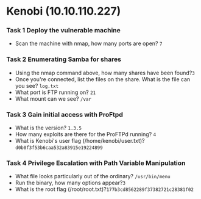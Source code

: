 # Kenobi (10.10.110.227)
### Task 1  Deploy the vulnerable machine
+ Scan the machine with nmap, how many ports are open? `7`

### Task 2  Enumerating Samba for shares
+ Using the nmap command above, how many shares have been found?`3`
+ Once you're connected, list the files on the share. What is the file can you see? `log.txt`
+ What port is FTP running on? `21`
+ What mount can we see? `/var`

### Task 3  Gain initial access with ProFtpd
+ What is the version? `1.3.5`
+ How many exploits are there for the ProFTPd running? `4`
+ What is Kenobi's user flag (/home/kenobi/user.txt)?`d0b0f3f53b6caa532a83915e19224899`

### Task 4  Privilege Escalation with Path Variable Manipulation
+ What file looks particularly out of the ordinary? `/usr/bin/menu`
+ Run the binary, how many options appear?`3`
+ What is the root flag (/root/root.txt)?`177b3cd8562289f37382721c28381f02`